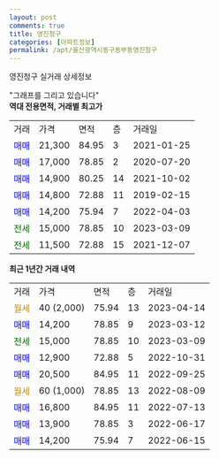 ```yaml
---
layout: post
comments: true
title: 영진청구
categories: [아파트정보]
permalink: /apt/울산광역시동구동부동영진청구
---
```


영진청구 실거래 상세정보

<script type="text/javascript">
  google.charts.load('current', {'packages':['line', 'corechart']});
  google.charts.setOnLoadCallback(drawChart);

  function drawChart() {
    var data = new google.visualization.DataTable();
    data.addColumn('date', '거래일');
    data.addColumn('number', "매매");
    data.addColumn('number', "전세");
    data.addColumn('number', "전매");

    data.addRows([[new Date(Date.parse("2023-04-14")), null, null, null], [new Date(Date.parse("2023-03-12")), 14200, null, null], [new Date(Date.parse("2023-03-09")), null, 15000, null], [new Date(Date.parse("2022-10-31")), 12900, null, null], [new Date(Date.parse("2022-09-25")), 20500, null, null], [new Date(Date.parse("2022-08-09")), null, null, null], [new Date(Date.parse("2022-07-13")), 16800, null, null], [new Date(Date.parse("2022-06-17")), 13900, null, null], [new Date(Date.parse("2022-06-15")), 14200, null, null]]);

    var options = {
      hAxis: {
        format: 'yyyy/MM/dd'
      },    
      lineWidth: 0,
      pointsVisible: true,    
      title: '최근 1년간 유형별 실거래가 분포',
      legend: { position: 'bottom' }
    };

    var formatter = new google.visualization.NumberFormat({pattern:'###,###'} );
    formatter.format(data, 1);
    formatter.format(data, 2);
    
    setTimeout(function() {
        var chart = new google.visualization.LineChart(document.getElementById('columnchart_material'));
        chart.draw(data, (options));
        document.getElementById('loading').style.display = 'none';
    }, 200);
  }
</script>


<div id="loading" style="z-index:20; display: block; margin-left: 0px">"그래프를 그리고 있습니다"</div>
<div id="columnchart_material" style="width: 95%; margin-left: 0px; display: block"></div>
<!-- contents start -->
<b>역대 전용면적, 거래별 최고가</b>
<table class="sortable">
    <tr>
      <td>거래</td>
      <td>가격</td>
      <td>면적</td>
      <td>층</td>
      <td>거래일</td>
    </tr>
        <tr>
          <td><a style="color: blue">매매</a></td>
          <td>21,300</td>
          <td>84.95</td>
          <td>3</td>
          <td>2021-01-25</td>
        </tr>            <tr>
          <td><a style="color: blue">매매</a></td>
          <td>17,000</td>
          <td>78.85</td>
          <td>2</td>
          <td>2020-07-20</td>
        </tr>            <tr>
          <td><a style="color: blue">매매</a></td>
          <td>14,900</td>
          <td>80.25</td>
          <td>14</td>
          <td>2021-10-02</td>
        </tr>            <tr>
          <td><a style="color: blue">매매</a></td>
          <td>14,800</td>
          <td>72.88</td>
          <td>11</td>
          <td>2019-02-15</td>
        </tr>            <tr>
          <td><a style="color: blue">매매</a></td>
          <td>14,200</td>
          <td>75.94</td>
          <td>7</td>
          <td>2022-04-03</td>
        </tr>        
        <tr>
              <td><a style="color: darkgreen">전세</a></td>
              <td>15,000</td>
              <td>78.85</td>
              <td>10</td>
              <td>2023-03-09</td>
            </tr>            <tr>
              <td><a style="color: darkgreen">전세</a></td>
              <td>11,500</td>
              <td>72.88</td>
              <td>15</td>
              <td>2021-12-07</td>
            </tr>        
    
</table>

<b>최근 1년간 거래 내역</b>

<table class="sortable">
    <tr>
      <td>거래</td>
      <td>가격</td>
      <td>면적</td>
      <td>층</td>
      <td>거래일</td>
    </tr>
    <tr>
      <td><a style="color: darkgoldenrod">월세</a></td>
      <td>40 (2,000)</td>
      <td>75.94</td>
      <td>13</td>
      <td>2023-04-14</td>
    </tr>          <tr>
      <td><a style="color: blue">매매</a></td>
      <td>14,200</td>
      <td>78.85</td>
      <td>9</td>
      <td>2023-03-12</td>
    </tr>          <tr>
      <td><a style="color: darkgreen">전세</a></td>
      <td>15,000</td>
      <td>78.85</td>
      <td>10</td>
      <td>2023-03-09</td>
    </tr>          <tr>
      <td><a style="color: blue">매매</a></td>
      <td>12,900</td>
      <td>72.88</td>
      <td>5</td>
      <td>2022-10-31</td>
    </tr>          <tr>
      <td><a style="color: blue">매매</a></td>
      <td>20,500</td>
      <td>84.95</td>
      <td>11</td>
      <td>2022-09-25</td>
    </tr>          <tr>
      <td><a style="color: darkgoldenrod">월세</a></td>
      <td>60 (1,000)</td>
      <td>78.85</td>
      <td>13</td>
      <td>2022-08-09</td>
    </tr>          <tr>
      <td><a style="color: blue">매매</a></td>
      <td>16,800</td>
      <td>84.95</td>
      <td>11</td>
      <td>2022-07-13</td>
    </tr>          <tr>
      <td><a style="color: blue">매매</a></td>
      <td>13,900</td>
      <td>78.85</td>
      <td>3</td>
      <td>2022-06-17</td>
    </tr>          <tr>
      <td><a style="color: blue">매매</a></td>
      <td>14,200</td>
      <td>75.94</td>
      <td>7</td>
      <td>2022-06-15</td>
    </tr>      </table>
<!-- contents end -->    

